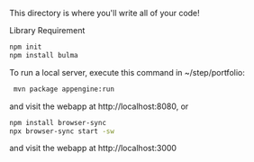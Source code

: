 This directory is where you'll write all of your code!

Library Requirement
```bash
npm init
npm install bulma
```
To run a local server, execute this
command in ~/step/portfolio:

```bash
 mvn package appengine:run
```
and visit the webapp at http://localhost:8080, or

```bash
npm install browser-sync
npx browser-sync start -sw
```
and visit the webapp at http://localhost:3000